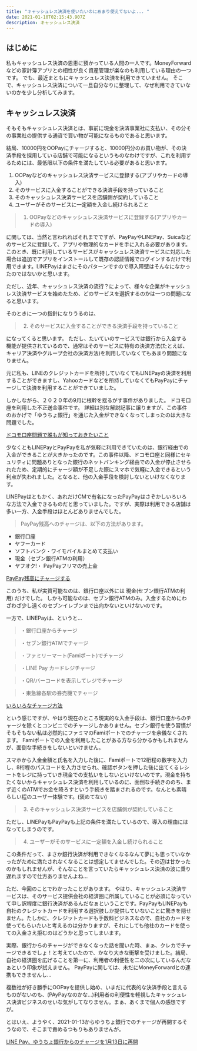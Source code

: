 ```yaml
---
title: "キャッシュレス決済を使いたいのにあまり使えてないよ... "
date: 2021-01-10T02:15:43.907Z
description: キャッシュレス決済
---
```

## はじめに
私もキャッシュレス決済の恩恵に預かっている人間の一人です。MoneyForwardなどの家計簿アプリとの相性が良く資産管理が楽なのも利用している理由の一つです。
でも、最近まともにキャッシュレス決済を利用できていません。
そこで、キャッシュレス決済について一旦自分なりに整理して、なぜ利用できていないのかを少し分析してみます。

## キャッシュレス決済
そもそもキャッシュレス決済とは、事前に現金を決済事業社に支払い、その分その事業社の提供する通貨で買い物が可能になるものであると思います。

結局、10000円をOOPayにチャージすると、10000円分のお買い物が、その決済手段を採用している店舗で可能になるというものなわけですが、これを利用するためには、最低限以下の条件を満たしている必要があると思います。

1. OOPayなどのキャッシュレス決済サービスに登録する(アプリやカードの導入)
2. そのサービスに入金することができる決済手段を持っていること
3. そのキャッシュレス決済サービスを店舗側が契約していること
4. ユーザーがそのサービスに一定額を入金し続けられること
 
> 1. OOPayなどのキャッシュレス決済サービスに登録する(アプリやカードの導入)

に関しては、当然と言われればそれまでですが、PayPayやLINEPay、Suicaなどのサービスに登録して、アプリや物理的なカードを手に入れる必要があります。このとき、既に利用しているサービスがキャッシュレス決済サービスに対応した場合は追加でアプリをインストールして既存の認証情報でログインするだけで利用できます。LINEPayはまさにそのパターンですので導入障壁はそんなになかったのではないかと思います。

ただし、近年、キャッシュレス決済の流行？によって、様々な企業がキャッシュレス決済サービスを始めたため、どのサービスを選択するのかは一つの問題になると思います。

そのときに一つの指針になりうるのは、

> 2. そのサービスに入金することができる決済手段を持っていること

になってくると思います。
ただし、たいていのサービスでは銀行から入金する機能が提供されているので、通常はそのサービスに特有の決済方法(たとえば、キャリア決済やグループ会社の決済方法)を利用していなくてもあまり問題になりません。

元に私も、LINEのクレジットカードを所持していなくてもLINEPayの決済を利用することができますし、Yahooカードなどを所持していなくてもPayPayにチャージして決済を利用することができていました。

しかしながら、２０２０年の9月に根幹を揺るがす事件がありました。
ドコモ口座を利用した不正送金事件です。
詳細は別な解説記事に譲りますが、この事件のおかげで「ゆうちょ銀行」を通じた入金ができなくなってしまったのは大きな問題でした。

[ドコモ口座問題で誰もが知っておきたいこと](https://www.itmedia.co.jp/news/articles/2009/16/news047.html)

少なくともLINEPayとPayPayを私が気軽に利用できていたのは、銀行経由での入金ができることが大きかったのです。この事件以降、ドコモ口座と同様にセキュリティに問題ありとなった銀行のネットバンキング経由での入金が停止させられたため、定期的にチャージ額が不足した際にスマホで気軽に入金できるという利点が失われました。となると、他の入金手段を検討しないといけなくなります。

LINEPayはともかく、あれだけCMで有名になったPayPayはさぞかしいろいろな方法で入金できるものだと思っていました。ですが、実際は利用できる店舗は多い一方、入金手段はほとんどありませんでした。

> PayPay残高へのチャージは、以下の方法があります。
* 銀行口座
* ヤフーカード
* ソフトバンク・ワイモバイルまとめて支払い
* 現金（セブン銀行ATMの利用）
* ヤフオク!・ PayPayフリマの売上金 

[PayPay残高にチャージする](https://paypay.ne.jp/guide/charge/)

このうち、私が実質可能なのは、銀行口座以外には 現金(セブン銀行ATMの利用) だけでした。
しかも可能なのは、セブン銀行ATMのみ。入金するためにわざわざ少し遠くのセブンイレブンまで出向かないといけないのです。

一方で、LINEPayは、というと...

> ・銀行口座からチャージ

> ・セブン銀行ATMでチャージ

> ・ファミリーマート(Famiポート)でチャージ

> ・LINE Pay カードレジチャージ

> ・QR/バーコードを表示してレジでチャージ

> ・東急線各駅の券売機でチャージ

[いろいろなチャージ方法](http://pay-blog.line.me/archives/73993240.html#topic5)

という感じですが、やはり現在のところ現実的な入金手段は、銀行口座からのチャージを除くとコンビニでのチャージしかありません。セブン銀行を使う習慣がそもそもない私は必然的にファミマのFamiポートでのチャージを余儀なくされます。
Famiポートでの入金を利用したことがある方なら分かるかもしれませんが、面倒な手続きをしないといけません。

スマホから入金金額と氏名を入力した後に、Famiポートで12桁程の数字を入力し、8桁程のパスコードを入力させられ、確認ボタンを押した後に出てくるレシートをレジに持っていき現金での支払いをしないといけないのです。現金を持ちたくないからキャッシュレス決済を利用しているのに、面倒な手続きののち、まず近くのATMでお金を降ろすという手続きを踏まされるのです。なんとも素晴らしい程のユーザー体験です。(褒めてない)

> 3. そのキャッシュレス決済サービスを店舗側が契約していること

ただし、LINEPayもPayPayも上記の条件を満たしているので、導入の理由にはなってしまうのです。

> 4. ユーザーがそのサービスに一定額を入金し続けられること

この条件だって、まさか銀行決済が利用できなくなるなんて夢にも思っていなかったがために満たされなくなることは想定してませんでした。その辺は甘かったのかもしれませんが、そんなことを言っていたらキャッシュレス決済の波に乗り遅れますので仕方ありませんよね...

ただ、今回のことでわかったことがあります。
やはり、キャッシュレス決済サービスは、そのサービス提供会社の経済圏に所属していることが必須になっていて申し訳程度に銀行決済があるんだなぁということです。PayPayもLINEPayも自社のクレジットカードを利用する選択肢しか提供していないことに驚きを隠せません。たしかに、クレジットカードも手数料ビジネスなので、自社のカードを使ってもらいたいと考えるのは分かりますが、それにしても他社のカードを使っての入金さえ拒むのはどうかと思ってしまいます。

実際、銀行からのチャージができなくなった話を聞いた時、まぁ、クレカでチャージできるでしょ！と考えていたので、かなり大きな衝撃を受けました。結局、自社の経済圏を広げることを第一に、利用者の利便性を二の次にしているんだなぁという印象が拭えません。
PayPayに関しては、未だにMoneyForwardとの連携もできませんし... 

複数社が好き勝手にOOPayを提供し始め、いまだに代表的な決済手段と言えるものがないのも、(PAyPayなのかな...)利用者の利便性を軽視したキャッシュレス決済ビジネスのせいな気がしてなりません。まぁ、あくまで個人の感想ですが。

とはいえ、ようやく、2021-01-13からゆうちょ銀行でのチャージが再開するそうなので、そこまで責めるつもりもありませんが。

[LINE Pay、ゆうちょ銀行からのチャージを1月13日に再開](https://japanese.engadget.com/line-pay-090538432.html)

